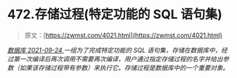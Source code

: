 <!--yml
category: 未分类
date: 0001-01-01 00:00:00
--->

# 472.存储过程(特定功能的 SQL 语句集)

> 原文：[https://zwmst.com/4021.html](https://zwmst.com/4021.html)

   [ *数据库* ](https://zwmst.com/%e6%95%b0%e6%8d%ae%e5%ba%93)*[ <time datetime="2021-09-25T02:17:55+08:00"> 2021-09-24 </time> ](https://zwmst.com/4021.html)  一组为了完成特定功能的 SQL 语句集，存储在数据库中，经过第一次编译后再次调用不需要再次编译，用户通过指定存储过程的名字并给出参数（如果该存储过程带有参数）来执行它。存储过程是数据库中的一个重要对象。*